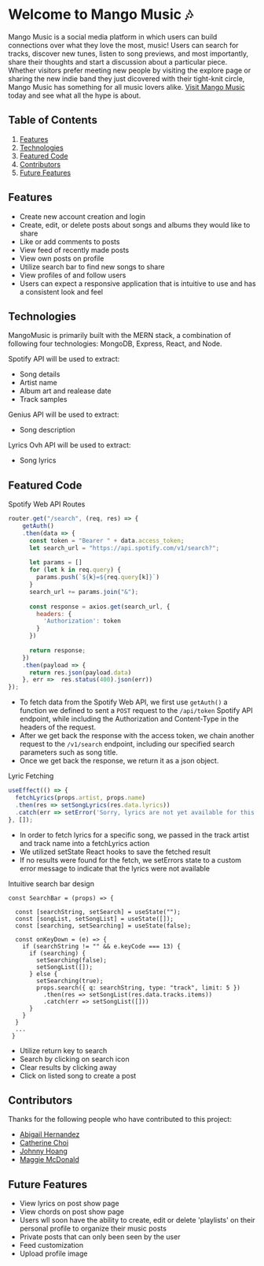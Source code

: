 # Welcome to Mango Music 🎶 

Mango Music is a social media platform in which users can build connections over what they love the most, music! Users can search for tracks, discover new tunes, listen to song previews, and most importantly, share their thoughts and start a discussion about a particular piece. Whether visitors prefer meeting new people by visiting the explore page or sharing the new indie band they just dicovered with their tight-knit circle, Mango Music has something for all music lovers alike. [Visit Mango Music](https://mango-music-fsp.herokuapp.com/#/welcome) today and see what all the hype is about.

## Table of Contents

1. [Features](#features)
2. [Technologies](#technologies)
3. [Featured Code](#featured-code)
4. [Contributors](#contributors)
5. [Future Features](#future-features)

## Features
* Create new account creation and login
* Create, edit, or delete posts about songs and albums they would like to share
* Like or add comments to posts
* View feed of recently made posts
* View own posts on profile
* Utilize search bar to find new songs to share
* View profiles of and follow users
* Users can expect a responsive application that is intuitive to use and has a consistent look and feel

## Technologies
MangoMusic is primarily built with the MERN stack, a combination of following four technologies: MongoDB, Express, React, and Node.

Spotify API will be used to extract:
* Song details
* Artist name
* Album art and realease date
* Track samples

Genius API will be used to extract:
* Song description

Lyrics Ovh API will be used to extract:
* Song lyrics

## Featured Code
Spotify Web API Routes
``` js
router.get("/search", (req, res) => {
    getAuth()
    .then(data => {
      const token = "Bearer " + data.access_token;
      let search_url = "https://api.spotify.com/v1/search?";
      
      let params = []
      for (let k in req.query) {
        params.push(`${k}=${req.query[k]}`)
      }
      search_url += params.join("&");
      
      const response = axios.get(search_url, {
        headers: { 
          'Authorization': token
        }
      })
      
      return response;
    })
    .then(payload => {
      return res.json(payload.data)
    }, err =>  res.status(400).json(err))
});
```
* To fetch data from the Spotify Web API, we first use `getAuth()` a function we defined to sent a `POST` request to the `/api/token` Spotify API endpoint, while including the Authorization and Content-Type in the headers of the request.
* After we get back the response with the access token, we chain another request to the `/v1/search` endpoint, including our specified search parameters such as song title.  
* Once we get back the response, we return it as a json object.

Lyric Fetching
```js
useEffect(() => {
  fetchLyrics(props.artist, props.name)
  .then(res => setSongLyrics(res.data.lyrics))
  .catch(err => setError('Sorry, lyrics are not yet available for this song.'))
}, []);
```

* In order to fetch lyrics for a specific song, we passed in the track artist and track name into a fetchLyrics action
* We utilized setState React hooks to save the fetched result
* If no results were found for the fetch, we setErrors state to a custom error message to indicate that the lyrics were not available

Intuitive search bar design
```
const SearchBar = (props) => {

  const [searchString, setSearch] = useState("");
  const [songList, setSongList] = useState([]);
  const [searching, setSearching] = useState(false);

  const onKeyDown = (e) => {
    if (searchString != "" && e.keyCode === 13) {
      if (searching) {
        setSearching(false);
        setSongList([]);
      } else {
        setSearching(true);
        props.search({ q: searchString, type: "track", limit: 5 })
          .then(res => setSongList(res.data.tracks.items))
          .catch(err => setSongList([]))
      }
    }
  }
  ...
 }
```
* Utilize return key to search
* Search by clicking on search icon
* Clear results by clicking away
* Click on listed song to create a post


## Contributors
Thanks for the following people who have contributed to this project:
* [Abigail Hernandez](https://github.com/Shhmabbey)
* [Catherine Choi](https://github.com/Catherine-M-Choi)
* [Johnny Hoang](https://github.com/johnnyhoang510)
* [Maggie McDonald](https://github.com/kingbloopy) 

## Future Features
* View lyrics on post show page
* View chords on post show page
* Users wll soon have the ability to create, edit or delete 'playlists' on their personal profile to organize their music posts
* Private posts that can only been seen by the user
* Feed customization
* Upload profile image
